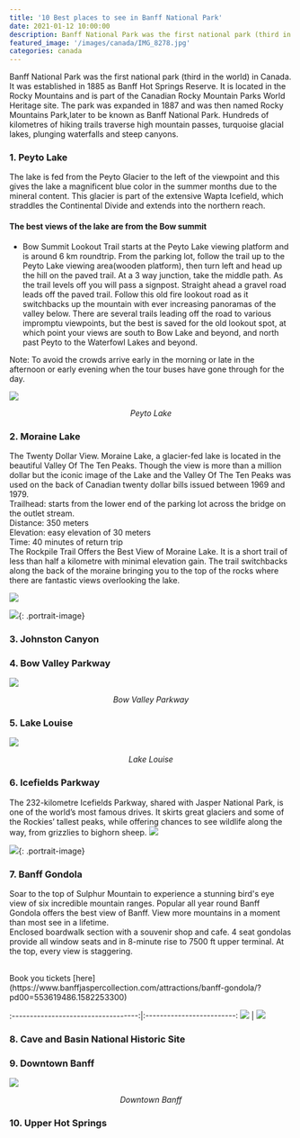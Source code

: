 ```yaml
---
title: '10 Best places to see in Banff National Park'
date: 2021-01-12 10:00:00
description: Banff National Park was the first national park (third in the world) in Canada. It was established in 1885 as Banff Hot Springs Reserve. It is located in the Rocky Mountains and is part of the Canadian Rocky Mountain Parks World Heritage site. The park was expanded in 1887 and was then named Rocky Mountains Park,later to be known as Banff  National Park. Hundreds of kilometres of hiking trails traverse high mountain passes, turquoise glacial lakes, plunging waterfalls and steep canyons.
featured_image: '/images/canada/IMG_8278.jpg'
categories: canada
---
```


Banff National Park was the first national park (third in the world) in Canada. It was established in 1885 as Banff Hot Springs Reserve. It is located in the Rocky Mountains and is part of the Canadian Rocky Mountain Parks World Heritage site. The park was expanded in 1887 and was then named Rocky Mountains Park,later to be known as Banff  National Park. Hundreds of kilometres of hiking trails traverse high mountain passes, turquoise glacial lakes, plunging waterfalls and steep canyons.

### 1.  Peyto Lake

The lake is fed from the Peyto Glacier to the left of the viewpoint and this gives the lake a magnificent blue color in the summer months due to the mineral content. This glacier is part of the extensive Wapta Icefield, which straddles the Continental Divide and extends into the northern reach.
#### The best views of the lake are from the Bow summit
* Bow Summit Lookout Trail starts at the Peyto Lake viewing platform and is around 6 km roundtrip. From the parking lot, follow the trail up to the Peyto Lake viewing area(wooden platform), then turn left and head up the hill on the paved trail. At a 3 way junction, take the middle path. As the trail levels off you will pass a signpost. Straight ahead a gravel road leads off the paved trail. Follow this old fire lookout road as it switchbacks up the mountain with ever increasing panoramas of the valley below. There are several trails leading off the road to various impromptu viewpoints, but the best is saved for the old lookout spot, at which point your views are south to Bow Lake and beyond, and north past Peyto to the Waterfowl Lakes and beyond.

Note: To avoid the crowds arrive early in the morning or late in the afternoon or early evening when the tour buses have gone through for the day.

![](/images/canada/peyto.jpg)
*<center class="image-caption">Peyto Lake</center>*

### 2. Moraine Lake
The Twenty Dollar View.
Moraine Lake, a glacier-fed lake is located in the beautiful Valley Of The Ten Peaks. Though the view is more than a million dollar but the iconic image of the Lake and the Valley Of The Ten Peaks was used on the back of Canadian twenty dollar bills issued between 1969 and 1979.
<br>
Trailhead: starts from the lower end of the parking lot across the bridge on the outlet stream.<br>
Distance: 350 meters<br>
Elevation: easy elevation of 30 meters<br>
Time: 40 minutes of return trip<br>
The Rockpile Trail Offers the Best View of Moraine Lake. It is a short trail of less than half a kilometre with minimal elevation gain. The trail switchbacks along the back of the moraine bringing you to the top of the rocks where there are fantastic views overlooking the lake.

![](/images/canada/f1182848.jpg)

![](/images/canada/f0848640.jpg){: .portrait-image}
### 3. Johnston Canyon
### 4. Bow Valley Parkway
![](/images/canada/IMG_8278.jpg)
*<center class="image-caption">Bow Valley Parkway</center>*
### 5. Lake Louise
![](/images/canada/f1882432.jpg)
*<center class="image-caption">Lake Louise</center>*

### 6. Icefields Parkway
The 232-kilometre Icefields Parkway, shared with Jasper National Park, is one of the world’s most famous drives. It skirts great glaciers and some of the Rockies’ tallest peaks, while offering chances to see wildlife along the way, from grizzlies to bighorn sheep.
![](/images/canada/IMG_5.jpg)

![](/images/canada/IMG_8697.JPG){: .portrait-image}

### 7. Banff Gondola

Soar to the top of Sulphur Mountain to experience a stunning bird's eye view of six incredible mountain ranges.
Popular all year round Banff Gondola offers the best view of Banff. View more mountains in a moment than most see in a lifetime.<br>
Enclosed boardwalk section with a souvenir shop and cafe. 4 seat gondolas provide all window seats and in 8-minute rise to 7500 ft upper terminal. At the top, every view is staggering.<br>

<br>
Book you tickets [here](https://www.banffjaspercollection.com/attractions/banff-gondola/?pd00=553619486.1582253300)

:-----------------------------------:|:-------------------------:
![](/images/canada/IMG_8267.JPG)     |  ![](/images/canada/IMG_8270.JPG)

### 8. Cave and Basin National Historic Site

### 9. Downtown Banff
![](/images/canada/downtownbanff.jpg)
*<center class="image-caption">Downtown Banff</center>*
### 10. Upper Hot Springs









